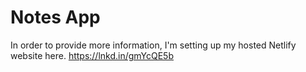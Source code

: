 # Notes App
In order to provide more information, I'm setting up my hosted Netlify website here. https://lnkd.in/gmYcQE5b
